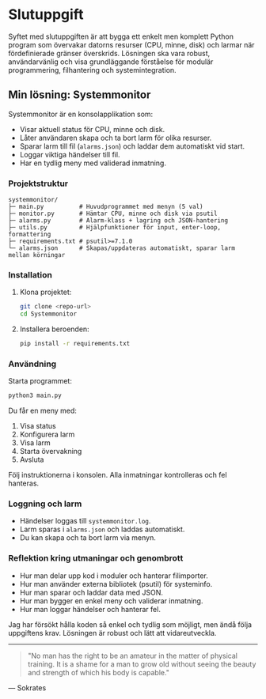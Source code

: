 
# Slutuppgift

Syftet med slutuppgiften är att bygga ett enkelt men komplett Python program som övervakar datorns resurser (CPU, minne, disk) och larmar när fördefinierade gränser överskrids. Lösningen ska vara robust, användarvänlig och visa grundläggande förståelse för modulär programmering, filhantering och systemintegration.

## Min lösning: Systemmonitor

Systemmonitor är en konsolapplikation som:

- Visar aktuell status för CPU, minne och disk.
- Låter användaren skapa och ta bort larm för olika resurser.
- Sparar larm till fil (`alarms.json`) och laddar dem automatiskt vid start.
- Loggar viktiga händelser till fil.
- Har en tydlig meny med validerad inmatning.

### Projektstruktur

```text
systemmonitor/
├─ main.py          # Huvudprogrammet med menyn (5 val)
├─ monitor.py       # Hämtar CPU, minne och disk via psutil
├─ alarms.py        # Alarm-klass + lagring och JSON-hantering
├─ utils.py         # Hjälpfunktioner för input, enter-loop, formattering
├─ requirements.txt # psutil>=7.1.0
└─ alarms.json      # Skapas/uppdateras automatiskt, sparar larm mellan körningar
```

### Installation

1. Klona projektet:
   ```bash
   git clone <repo-url>
   cd Systemmonitor
   ```
2. Installera beroenden:
   ```bash
   pip install -r requirements.txt
   ```

### Användning

Starta programmet:

```bash
python3 main.py
```

Du får en meny med:

1. Visa status
2. Konfigurera larm
3. Visa larm
4. Starta övervakning
5. Avsluta

Följ instruktionerna i konsolen. Alla inmatningar kontrolleras och fel hanteras.

### Loggning och larm

- Händelser loggas till `systemmonitor.log`.
- Larm sparas i `alarms.json` och laddas automatiskt.
- Du kan skapa och ta bort larm via menyn.

### Reflektion kring utmaningar och genombrott

- Hur man delar upp kod i moduler och hanterar filimporter.
- Hur man använder externa bibliotek (psutil) för systeminfo.
- Hur man sparar och laddar data med JSON.
- Hur man bygger en enkel meny och validerar inmatning.
- Hur man loggar händelser och hanterar fel.

Jag har försökt hålla koden så enkel och tydlig som möjligt, men ändå följa uppgiftens krav. Lösningen är robust och lätt att vidareutveckla.

---

> "No man has the right to be an amateur in the matter of physical training. It is a shame for a man to grow old without seeing the beauty and strength of which his body is capable."

— Sokrates
